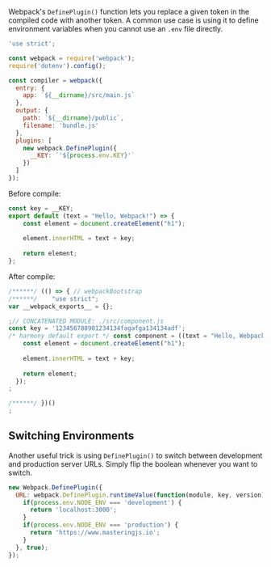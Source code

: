 Webpack's `DefinePlugin()` function lets you replace a given token in the compiled code with another token.
A common use case is using it to define environment variables when you cannot use an `.env` file directly.

```javascript
'use strict';

const webpack = require('webpack');
require('dotenv').config();

const compiler = webpack({
  entry: {
    app: `${__dirname}/src/main.js`
  },
  output: {
    path: `${__dirname}/public`,
    filename: 'bundle.js'
  },
  plugins: [
    new webpack.DefinePlugin({
      __KEY: `'${process.env.KEY}'`
    })
  ]
});
```

Before compile: 

```javascript
const key = __KEY;
export default (text = "Hello, Webpack!") => {
    const element = document.createElement("h1");
  
    element.innerHTML = text + key;
  
    return element;
};
```

After compile: 

```javascript
/******/ (() => { // webpackBootstrap
/******/ 	"use strict";
var __webpack_exports__ = {};

;// CONCATENATED MODULE: ./src/component.js
const key = '123456788901234134fagafga134134adf';
/* harmony default export */ const component = ((text = "Hello, Webpack!") => {
    const element = document.createElement("h1");
  
    element.innerHTML = text + key;
  
    return element;
  });
;

/******/ })()
;
```



## Switching Environments

Another useful trick is using `DefinePlugin()` to switch between development and production server URLs.
Simply flip the boolean whenever you want to switch.

```javascript
new Webpack.DefinePlugin({
  URL: webpack.DefinePlugin.runtimeValue(function(module, key, version) {
    if(process.env.NODE_ENV === 'development') {
      return 'localhost:3000';
    }
    if(process.env.NODE_ENV === 'production') {
      return 'https://www.masteringjs.io';
    }
  }, true);
});
```

